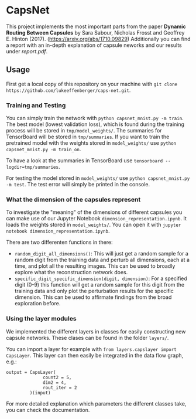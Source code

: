# CapsNet
This project implements the most important parts from the paper **Dynamic Routing Between Capsules** by Sara Sabour,
Nicholas Frosst and Geoffrey E. Hinton (2017). (https://arxiv.org/abs/1710.09829)
Additionally you can find a report with an in-depth explanation of capsule neworks and our results under *report.pdf*.

## Usage
First get a local copy of this repository on your machine with `git clone https://github.com/lukeeffenberger/caps-net.git`.

### Training and Testing
You can simply train the network with `python capsnet_mnist.py -m train`. The best model (lowest validation loss), which
is found during the training process will be stored in `tmp/model_weights/`. The summaries for TensorBoard will be stored in
`tmp/summaries`. If you want to train the pretrained model with the weights stored in `model_weights/` use
`python capsnet_mnist.py -m train_on`.

To have a look at the summaries in TensorBoard use `tensorboard --logdir=tmp/summaries`.

For testing the model stored in `model_weights/` use `python capsnet_mnist.py -m test`. The test error will simply
be printed in the console.

### What the dimension of the capsules represent
To investigate the "meaning" of the dimensions of different capsules you can make use of our Jupyter Notebook
`dimension_representation.ipynb`. It loads the weights stored in `model_weights/`. You can open it with 
`jupyter notebook dimension_representation.ipynb`.

There are two differenten functions in there:

- `random_digit_all_dimensions()`: This will just get a random sample for a random digit from the training data and perturb all dimensions, each at a time, and plot all the resulting images. This can be used to broadly explore what the reconstruction network does.
- `specific_digit_specific_dimension(digit, dimension)`: For a specified digit (0-9) this function will get a random sample for this digit from the training data and only plot the perturbation results for the specific dimension. This can be used to
affirmate findings from the broad exploration before.

### Using the layer modules
We implemented the different layers in classes for easily constructing new capsule networks. These clases can be found in the 
folder `layers/`.

You  can import a layer for example with `from layers.capslayer import CapsLayer`. This layer can then easily be integrated in the data flow graph, e.g.:
```
output = CapsLayer(
              count2 = 5,
              dim2 = 4,
              rout_iter = 2
         )(input)
```
For more detailed explanation which parameters the different classes take, you can check the documentation.
